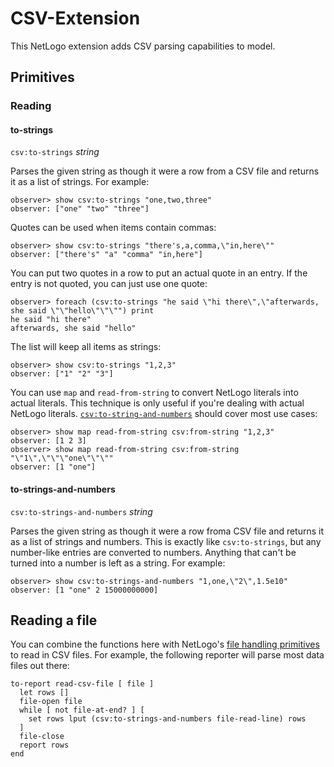 CSV-Extension
===

This NetLogo extension adds CSV parsing capabilities to model.

## Primitives

### Reading

#### to-strings

`csv:to-strings` _string_

Parses the given string as though it were a row from a CSV file and returns it as a list of strings. For example:

    observer> show csv:to-strings "one,two,three"
    observer: ["one" "two" "three"]

Quotes can be used when items contain commas:

    observer> show csv:to-strings "there's,a,comma,\"in,here\""
    observer: ["there's" "a" "comma" "in,here"]

You can put two quotes in a row to put an actual quote in an entry. If the entry is not quoted, you can just use one quote:

    observer> foreach (csv:to-strings "he said \"hi there\",\"afterwards, she said \"\"hello\"\"\"") print
    he said "hi there"
    afterwards, she said "hello"

The list will keep all items as strings:

    observer> show csv:to-strings "1,2,3"
    observer: ["1" "2" "3"]

You can use `map` and `read-from-string` to convert NetLogo literals into actual literals. This technique is only useful if you're dealing with actual NetLogo literals. [`csv:to-string-and-numbers`](#to-strings-and-numbers) should cover most use cases:

    observer> show map read-from-string csv:from-string "1,2,3"
    observer: [1 2 3]
    observer> show map read-from-string csv:from-string "\"1\",\"\"\"one\"\"\""
    observer: [1 "one"]

#### to-strings-and-numbers

`csv:to-strings-and-numbers` _string_

Parses the given string as though it were a row froma CSV file and returns it as a list of strings and numbers. This is exactly like `csv:to-strings`, but any number-like entries are converted to numbers. Anything that can't be turned into a number is left as a string. For example:

    observer> show csv:to-strings-and-numbers "1,one,\"2\",1.5e10"
    observer: [1 "one" 2 15000000000]

## Reading a file

You can combine the functions here with NetLogo's [file handling primitives](http://ccl.northwestern.edu/netlogo/docs/dictionary.html#fileiogroup) to read in CSV files. For example, the following reporter will parse most data files out there:

    to-report read-csv-file [ file ]
      let rows []
      file-open file
      while [ not file-at-end? ] [
        set rows lput (csv:to-strings-and-numbers file-read-line) rows
      ]
      file-close
      report rows
    end
